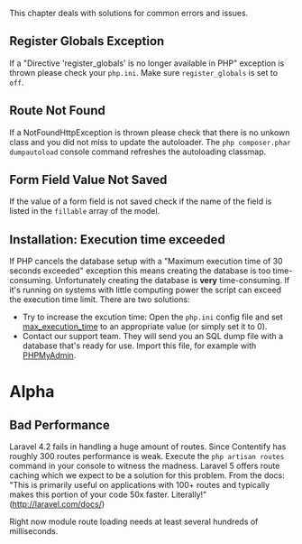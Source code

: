 This chapter deals with solutions for common errors and issues.

## Register Globals Exception

If a "Directive 'register_globals' is no longer available in PHP" exception is thrown please check your `php.ini`. Make sure `register_globals` is set to `off`.

## Route Not Found

If a NotFoundHttpException is thrown please check that there is no unkown class and you did not miss to update the autoloader. The `php composer.phar dumpautoload` console command refreshes the autoloading classmap.

## Form Field Value Not Saved

If the value of a form field is not saved check if the name of the field is listed in the `fillable` array of the model.

## Installation: Execution time exceeded

If PHP cancels the database setup with a "Maximum execution time of 30 seconds exceeded" exception this means creating the database is too time-consuming. Unfortunately creating the database is **very** time-consuming. If it's running on systems with little computing power the script can exceed the execution time limit. There are two solutions:

* Try to increase the excution time: Open the `php.ini` config file and set [max_execution_time](http://php.net/manual/de/info.configuration.php#ini.max-execution-time) to an appropriate value (or simply set it to 0).
* Contact our support team. They will send you an SQL dump file with a database that's ready for use. Import this file, for example with [PHPMyAdmin](http://www.phpmyadmin.net/).

# Alpha

## Bad Performance

Laravel 4.2 fails in handling a huge amount of routes. Since Contentify has roughly 300 routes performance is weak. Execute the `php artisan routes` command in your console to witness the madness. Laravel 5 offers route caching which we expect to be a solution for this problem. From the docs: "This is primarily useful on applications with 100+ routes and typically makes this portion of your code 50x faster. Literally!" (http://laravel.com/docs/)

Right now module route loading needs at least several hundreds of milliseconds.